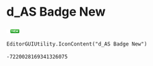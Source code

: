 # d_AS Badge New
![](/img/d_AS%20Badge%20New.png)

``` CSharp
EditorGUIUtility.IconContent("d_AS Badge New")
```
```
-7220028169341326075
```
